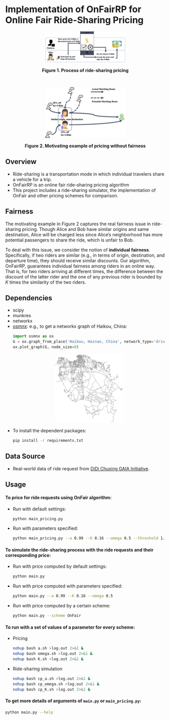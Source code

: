 # Implementation of OnFairRP for Online Fair Ride-Sharing Pricing
<p align="center">
    <img src="readme_fig/fig1-cropped.png" border="0" width=50%/>
</p>
<b><p align="center">
    Figure 1. Process of ride-sharing pricing
</p></b>
<br>
<p align="center">
    <img src="readme_fig/fig2-cropped.png" border="0" width=50%/>
</p>
<b><p align="center">
    Figure 2. Motivating example of pricing without fairness
</p></b>

## Overview
* Ride-sharing is a transportation mode in which individual travelers share a vehicle for a trip. <br>
* OnFairRP is an online fair ride-sharing pricing algorithm <br>
* This project includes a ride-sharing simulator, the implementation of OnFair and other pricing schemes for comparison. <br>

## Fairness
The motivating example in Figure 2 captures the real fairness issue in ride-sharing pricing. Though Alice and Bob have similar origins and same destination, Alice will be charged less since Alice’s neighborhood has more potential passengers to share the ride, which is unfair to Bob. 

To deal with this issue, we consider the notion of **individual fairness**. Specifically, if two riders are similar (e.g., in terms of origin, destination, and departure time), they should receive similar discounts. Our algorithm, OnFairRP, guarantees individual fairness among riders in an online way. That is, for two riders arriving at different times, the difference between the discount of the latter rider and the one of any previous rider is bounded by *K* times the similarity of the two riders.

## Dependencies
* scipy
* munkres
* networkx
* [osmnx](https://osmnx.readthedocs.io/en/stable/): e.g., to get a networkx graph of Haikou, China:
    ```python
    import osmnx as ox
    G = ox.graph_from_place('Haikou, Hainan, China', network_type='drive')
    ox.plot_graph(G, node_size=0)
    ```
    <p align="center">
        <img src="readme_fig/haikou_route.png" border="0" width=45%/>
    </p>
* To install the dependent packages:
    ```bash
    pip install -r requirements.txt
    ```

## Data Source
* Real-world data of ride request from [DiDi Chuxing GAIA Initiative](https://gaia.didichuxing.com).

## Usage
#### To price for ride requests using OnFair algorithm:
* Run with default settings:
    ```bash
    python main_pricing.py
    ```
* Run with parameters specified:
    ```bash
    python main_pricing.py --a 0.99 --K 0.16 --omega 0.5 --threshold 1.0
    ```
#### To simulate the ride-sharing process with the ride requests and their corresponding price:
* Run with price computed by default settings:
    ```bash
    python main.py
    ```
* Run with price computed with parameters specified:
    ```bash
    python main.py --a 0.99 --K 0.16 --omega 0.5
    ```
* Run with price computed by a certain scheme:
    ```bash
    python main.py --scheme OnFair
    ```
#### To run with a set of values of a parameter for every scheme:
* Pricing
    ```bash
    nohup bash a.sh >log.out 2>&1 & 
    nohup bash omega.sh >log.out 2>&1 &
    nohup bash K.sh >log.out 2>&1 &
    ```
* Ride-sharing simulation
    ```bash
    nohup bash cp_a.sh >log.out 2>&1 & 
    nohup bash cp_omega.sh >log.out 2>&1 &
    nohup bash cp_K.sh >log.out 2>&1 &
    ```
#### To get more details of arguments of `main.py` or `main_pricing.py`:
```bash
python main.py --help
```


